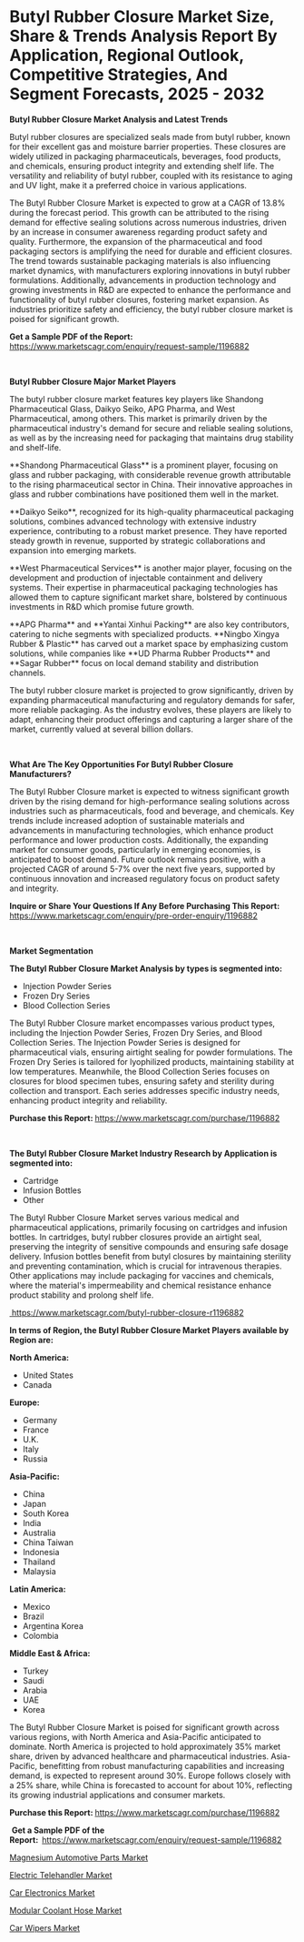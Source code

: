 <p><h1>Butyl Rubber Closure Market Size, Share & Trends Analysis Report By Application, Regional Outlook, Competitive Strategies, And Segment Forecasts, 2025 - 2032</h1></p><p><strong>Butyl Rubber Closure Market Analysis and Latest Trends</strong></p>
<p><p>Butyl rubber closures are specialized seals made from butyl rubber, known for their excellent gas and moisture barrier properties. These closures are widely utilized in packaging pharmaceuticals, beverages, food products, and chemicals, ensuring product integrity and extending shelf life. The versatility and reliability of butyl rubber, coupled with its resistance to aging and UV light, make it a preferred choice in various applications.</p><p>The Butyl Rubber Closure Market is expected to grow at a CAGR of 13.8% during the forecast period. This growth can be attributed to the rising demand for effective sealing solutions across numerous industries, driven by an increase in consumer awareness regarding product safety and quality. Furthermore, the expansion of the pharmaceutical and food packaging sectors is amplifying the need for durable and efficient closures. The trend towards sustainable packaging materials is also influencing market dynamics, with manufacturers exploring innovations in butyl rubber formulations. Additionally, advancements in production technology and growing investments in R&D are expected to enhance the performance and functionality of butyl rubber closures, fostering market expansion. As industries prioritize safety and efficiency, the butyl rubber closure market is poised for significant growth.</p></p>
<p><strong>Get a Sample PDF of the Report:&nbsp;</strong> <a href="https://www.marketscagr.com/enquiry/request-sample/1196882?utm_campaign=2126&utm_medium=2&utm_source=Github&utm_content=ia&utm_term=03022025&utm_id=butyl-rubber-closure">https://www.marketscagr.com/enquiry/request-sample/1196882</a></p>
<p>&nbsp;</p>
<p><strong>Butyl Rubber Closure Major Market Players</strong></p>
<p><p>The butyl rubber closure market features key players like Shandong Pharmaceutical Glass, Daikyo Seiko, APG Pharma, and West Pharmaceutical, among others. This market is primarily driven by the pharmaceutical industry's demand for secure and reliable sealing solutions, as well as by the increasing need for packaging that maintains drug stability and shelf-life.</p><p>**Shandong Pharmaceutical Glass** is a prominent player, focusing on glass and rubber packaging, with considerable revenue growth attributable to the rising pharmaceutical sector in China. Their innovative approaches in glass and rubber combinations have positioned them well in the market.</p><p>**Daikyo Seiko**, recognized for its high-quality pharmaceutical packaging solutions, combines advanced technology with extensive industry experience, contributing to a robust market presence. They have reported steady growth in revenue, supported by strategic collaborations and expansion into emerging markets.</p><p>**West Pharmaceutical Services** is another major player, focusing on the development and production of injectable containment and delivery systems. Their expertise in pharmaceutical packaging technologies has allowed them to capture significant market share, bolstered by continuous investments in R&D which promise future growth.</p><p>**APG Pharma** and **Yantai Xinhui Packing** are also key contributors, catering to niche segments with specialized products. **Ningbo Xingya Rubber & Plastic** has carved out a market space by emphasizing custom solutions, while companies like **UD Pharma Rubber Products** and **Sagar Rubber** focus on local demand stability and distribution channels.</p><p>The butyl rubber closure market is projected to grow significantly, driven by expanding pharmaceutical manufacturing and regulatory demands for safer, more reliable packaging. As the industry evolves, these players are likely to adapt, enhancing their product offerings and capturing a larger share of the market, currently valued at several billion dollars.</p></p>
<p>&nbsp;</p>
<p><strong>What Are The Key Opportunities For Butyl Rubber Closure Manufacturers?</strong></p>
<p><p>The Butyl Rubber Closure market is expected to witness significant growth driven by the rising demand for high-performance sealing solutions across industries such as pharmaceuticals, food and beverage, and chemicals. Key trends include increased adoption of sustainable materials and advancements in manufacturing technologies, which enhance product performance and lower production costs. Additionally, the expanding market for consumer goods, particularly in emerging economies, is anticipated to boost demand. Future outlook remains positive, with a projected CAGR of around 5-7% over the next five years, supported by continuous innovation and increased regulatory focus on product safety and integrity.</p></p>
<p><strong>Inquire or Share Your Questions If Any Before Purchasing This Report:</strong> <a href="https://www.marketscagr.com/enquiry/pre-order-enquiry/1196882?utm_campaign=2126&utm_medium=2&utm_source=Github&utm_content=ia&utm_term=03022025&utm_id=butyl-rubber-closure">https://www.marketscagr.com/enquiry/pre-order-enquiry/1196882</a></p>
<p>&nbsp;</p>
<p><strong>Market Segmentation</strong></p>
<p><strong>The Butyl Rubber Closure Market Analysis by types is segmented into:</strong></p>
<p><ul><li>Injection Powder Series</li><li>Frozen Dry Series</li><li>Blood Collection Series</li></ul></p>
<p><p>The Butyl Rubber Closure market encompasses various product types, including the Injection Powder Series, Frozen Dry Series, and Blood Collection Series. The Injection Powder Series is designed for pharmaceutical vials, ensuring airtight sealing for powder formulations. The Frozen Dry Series is tailored for lyophilized products, maintaining stability at low temperatures. Meanwhile, the Blood Collection Series focuses on closures for blood specimen tubes, ensuring safety and sterility during collection and transport. Each series addresses specific industry needs, enhancing product integrity and reliability.</p></p>
<p><strong>Purchase this Report:&nbsp;</strong><a href="https://www.marketscagr.com/purchase/1196882?utm_campaign=2126&utm_medium=2&utm_source=Github&utm_content=ia&utm_term=03022025&utm_id=butyl-rubber-closure">https://www.marketscagr.com/purchase/1196882</a></p>
<p>&nbsp;</p>
<p><strong>The Butyl Rubber Closure Market Industry Research by Application is segmented into:</strong></p>
<p><ul><li>Cartridge</li><li>Infusion Bottles</li><li>Other</li></ul></p>
<p><p>The Butyl Rubber Closure Market serves various medical and pharmaceutical applications, primarily focusing on cartridges and infusion bottles. In cartridges, butyl rubber closures provide an airtight seal, preserving the integrity of sensitive compounds and ensuring safe dosage delivery. Infusion bottles benefit from butyl closures by maintaining sterility and preventing contamination, which is crucial for intravenous therapies. Other applications may include packaging for vaccines and chemicals, where the material's impermeability and chemical resistance enhance product stability and prolong shelf life.</p></p>
<p><a href="https://www.marketscagr.com/butyl-rubber-closure-r1196882?utm_campaign=2126&utm_medium=2&utm_source=Github&utm_content=ia&utm_term=03022025&utm_id=butyl-rubber-closure">&nbsp;https://www.marketscagr.com/butyl-rubber-closure-r1196882</a></p>
<p><strong>In terms of Region, the Butyl Rubber Closure Market Players available by Region are:</strong></p>
<p>
    <p> <strong> North America: </strong>
        <ul>
            <li>United States</li>
            <li>Canada</li>
        </ul>
        </p> 
    <p> <strong> Europe: </strong>
        <ul>
            <li>Germany</li>
            <li>France</li>
            <li>U.K.</li>
            <li>Italy</li>
            <li>Russia</li>
        </ul>
        </p> 
    <p> <strong> Asia-Pacific: </strong>
        <ul>
            <li>China</li>
            <li>Japan</li>
            <li>South Korea</li>
            <li>India</li>
            <li>Australia</li>
            <li>China Taiwan</li>
            <li>Indonesia</li>
            <li>Thailand</li>
            <li>Malaysia</li>
        </ul>
        </p> 
    <p> <strong> Latin America: </strong>
        <ul>
            <li>Mexico</li>
            <li>Brazil</li>
            <li>Argentina Korea</li>
            <li>Colombia</li>
        </ul>
        </p> 
    <p> <strong> Middle East & Africa: </strong>
        <ul>
            <li>Turkey</li>
            <li>Saudi</li>
            <li>Arabia</li>
            <li>UAE</li>
            <li>Korea</li>
        </ul>
    </p>
    </p>
<p><p>The Butyl Rubber Closure Market is poised for significant growth across various regions, with North America and Asia-Pacific anticipated to dominate. North America is projected to hold approximately 35% market share, driven by advanced healthcare and pharmaceutical industries. Asia-Pacific, benefitting from robust manufacturing capabilities and increasing demand, is expected to represent around 30%. Europe follows closely with a 25% share, while China is forecasted to account for about 10%, reflecting its growing industrial applications and consumer markets.</p></p>
<p><strong>Purchase this Report: </strong><a href="https://www.marketscagr.com/purchase/1196882?utm_campaign=2126&utm_medium=2&utm_source=Github&utm_content=ia&utm_term=03022025&utm_id=butyl-rubber-closure">https://www.marketscagr.com/purchase/1196882</a></p>
<p>&nbsp;<strong>Get a Sample PDF of the Report:&nbsp;&nbsp;</strong><a href="https://www.marketscagr.com/enquiry/request-sample/1196882?utm_campaign=2126&utm_medium=2&utm_source=Github&utm_content=ia&utm_term=03022025&utm_id=butyl-rubber-closure">https://www.marketscagr.com/enquiry/request-sample/1196882</a></p>
<p><strong></strong></p>
<p><p><a href="https://www.linkedin.com/pulse/international-magnesium-automotive-parts-market-growing-az2re?utm_campaign=2126&utm_medium=2&utm_source=Github&utm_content=ia&utm_term=03022025&utm_id=butyl-rubber-closure">Magnesium Automotive Parts Market</a></p><p><a href="https://www.linkedin.com/pulse/electric-telehandler-market-research-report-detail-laying-hdmbe?utm_campaign=2126&utm_medium=2&utm_source=Github&utm_content=ia&utm_term=03022025&utm_id=butyl-rubber-closure">Electric Telehandler Market</a></p><p><a href="https://www.linkedin.com/pulse/emerging-opportunities-challenges-global-car-electronics-market-jaeoe?utm_campaign=2126&utm_medium=2&utm_source=Github&utm_content=ia&utm_term=03022025&utm_id=butyl-rubber-closure">Car Electronics Market</a></p><p><a href="https://www.linkedin.com/pulse/modular-coolant-hose-market-growth-study-highlights-potential-bnehe?utm_campaign=2126&utm_medium=2&utm_source=Github&utm_content=ia&utm_term=03022025&utm_id=butyl-rubber-closure">Modular Coolant Hose Market</a></p><p><a href="https://www.linkedin.com/pulse/car-wipers-market-growth-forecast-20252032-69-cagr-key-influencing-mq6le?utm_campaign=2126&utm_medium=2&utm_source=Github&utm_content=ia&utm_term=03022025&utm_id=butyl-rubber-closure">Car Wipers Market</a></p></p>